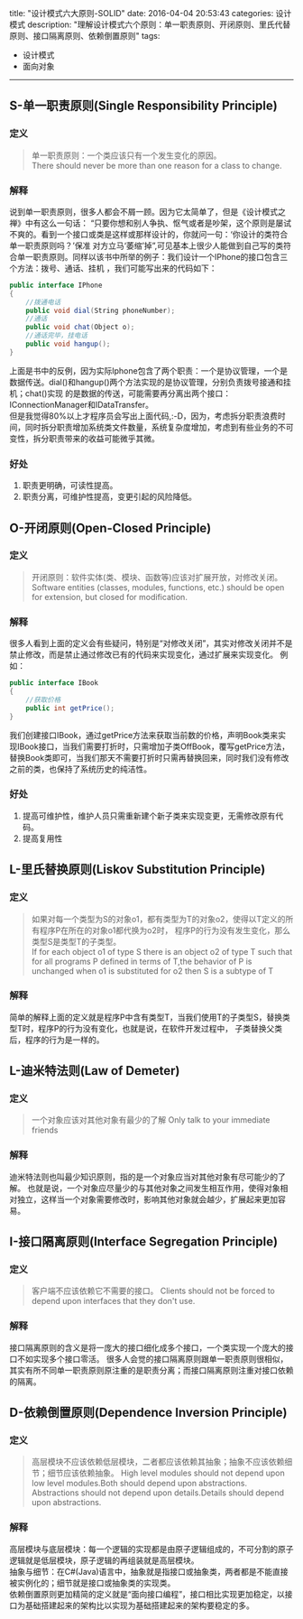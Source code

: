 title: "设计模式六大原则-SOLID" 
date: 2016-04-04 20:53:43 
categories: 设计模式 
description: "理解设计模式六个原则：单一职责原则、开闭原则、里氏代替原则、接口隔离原则、依赖倒置原则"
tags:
- 设计模式
- 面向对象
---
## S-单一职责原则(Single Responsibility Principle)

### 定义
> 单一职责原则：一个类应该只有一个发生变化的原因。  
> There should never be more than one reason for a class to change.

### 解释
  说到单一职责原则，很多人都会不屑一顾。因为它太简单了，但是《设计模式之禅》中有这么一句话：
“只要你想和别人争执、怄气或者是吵架，这个原则是屡试不爽的。看到一个接口或类是这样或那样设计的，你就问一句：‘你设计的类符合单一职责原则吗？’保准
对方立马‘萎缩’掉”,可见基本上很少人能做到自己写的类符合单一职责原则。同样以该书中所举的例子：我们设计一个IPhone的接口包含三个方法：拨号、通话、挂机
，我们可能写出来的代码如下：
``` csharp
public interface IPhone 
{
    //拨通电话
    public void dial(String phoneNumber);
    //通话
    public void chat(Object o);
    //通话完毕，挂电话
    public void hangup();
}
```
上面是书中的反例，因为实际Iphone包含了两个职责：一个是协议管理，一个是数据传送。dial()和hangup()两个方法实现的是协议管理，分别负责拨号接通和挂机；chat()实现
的是数据的传送，可能需要再分离出两个接口：IConnectionManager和IDataTransfer。     
但是我觉得80%以上才程序员会写出上面代码,:-D，因为，考虑拆分职责浪费时间，同时拆分职责增加系统类文件数量，系统复杂度增加，考虑到有些业务的不可变性，拆分职责带来的收益可能微乎其微。

### 好处
1. 职责更明确，可读性提高。
2. 职责分离，可维护性提高，变更引起的风险降低。

## O-开闭原则(Open-Closed Principle)

### 定义
> 开闭原则：软件实体(类、模块、函数等)应该对扩展开放，对修改关闭。   
> Software entities (classes, modules, functions, etc.) should be open for extension, but closed for modification.

### 解释
   很多人看到上面的定义会有些疑问，特别是“对修改关闭”，其实对修改关闭并不是禁止修改，而是禁止通过修改已有的代码来实现变化，通过扩展来实现变化。
例如：
```csharp
public interface IBook
{
    //获取价格
    public int getPrice();
}
```
我们创建接口IBook，通过getPrice方法来获取当前数的价格，声明Book类来实现IBook接口，当我们需要打折时，只需增加子类OffBook，覆写getPrice方法，   
替换Book类即可，当我们那天不需要打折时只需再替换回来，同时我们没有修改之前的类，也保持了系统历史的纯洁性。

### 好处
1. 提高可维护性，维护人员只需重新建个新子类来实现变更，无需修改原有代码。
2. 提高复用性

## L-里氏替换原则(Liskov Substitution Principle)

### 定义
> 如果对每一个类型为S的对象o1，都有类型为T的对象o2，使得以T定义的所有程序P在所在的对象o1都代换为o2时，
> 程序P的行为没有发生变化，那么类型S是类型T的子类型。   
> If for each object o1 of type S there is an object o2 of type T such that for all programs P defined in terms of T,the behavior of P is unchanged when o1 is substituted for o2 then S is a subtype of T

### 解释
  简单的解释上面的定义就是程序P中含有类型T，当我们使用T的子类型S，替换类型T时，程序P的行为没有变化，也就是说，在软件开发过程中，
子类替换父类后，程序的行为是一样的。

## L-迪米特法则(Law of Demeter)

### 定义
> 一个对象应该对其他对象有最少的了解
> Only talk to your immediate friends

### 解释
 迪米特法则也叫最少知识原则，指的是一个对象应当对其他对象有尽可能少的了解。
也就是说，一个对象应尽量少的与其他对象之间发生相互作用，使得对象相对独立，这样当一个对象需要修改时，影响其他对象就会越少，扩展起来更加容易。

## I-接口隔离原则(Interface Segregation Principle)

### 定义
> 客户端不应该依赖它不需要的接口。
> Clients should not be forced to depend upon interfaces that they don't use.

### 解释
  接口隔离原则的含义是将一庞大的接口细化成多个接口，一个类实现一个庞大的接口不如实现多个接口零活。
很多人会觉的接口隔离原则跟单一职责原则很相似，其实有所不同单一职责原则原注重的是职责分离；而接口隔离原则注重对接口依赖的隔离。

## D-依赖倒置原则(Dependence Inversion Principle)

### 定义
> 高层模块不应该依赖低层模块，二者都应该依赖其抽象；抽象不应该依赖细节；细节应该依赖抽象。
> High level modules should not depend upon low level modules.Both should depend upon abstractions.
Abstractions should not depend upon details.Details should depend upon abstractions.

### 解释
高层模块与底层模块：每一个逻辑的实现都是由原子逻辑组成的，不可分割的原子逻辑就是低层模块，原子逻辑的再组装就是高层模块。  
抽象与细节：在C#(Java)语言中，抽象就是指接口或抽象类，两者都是不能直接被实例化的；细节就是接口或抽象类的实现类。  
依赖倒置原则更加精简的定义就是“面向接口编程”，接口相比实现更加稳定，以接口为基础搭建起来的架构比以实现为基础搭建起来的架构要稳定的多。  
